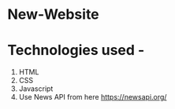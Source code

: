 # New-Website

# Technologies used -
  1. HTML
  2. CSS
  3. Javascript
  4. Use News API from here https://newsapi.org/

